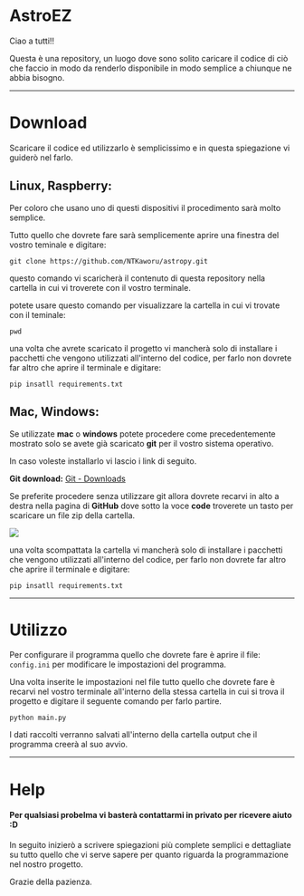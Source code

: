 # AstroEZ

Ciao a tutti!!

Questa è una repository, un luogo dove sono solito caricare il codice di ciò che faccio in modo da renderlo disponibile in modo semplice a chiunque ne abbia bisogno.

------------------------------------------------------------------------------------------------------------------------------

# Download

Scaricare il codice ed utilizzarlo è semplicissimo e in questa spiegazione vi guiderò nel farlo.



## Linux, Raspberry:

Per coloro che usano uno di questi dispositivi il procedimento sarà molto semplice.



Tutto quello che dovrete fare sarà semplicemente aprire una finestra del vostro teminale e digitare:

```shell
git clone https://github.com/NTKaworu/astropy.git
```

questo comando vi scaricherà il contenuto di questa repository nella cartella in cui vi troverete con il vostro terminale.

potete usare questo comando per visualizzare la cartella in cui vi trovate con il teminale:

```shell
pwd
```

una volta che avrete scaricato il progetto vi mancherà solo di installare i pacchetti che vengono utilizzati all'interno del codice, per farlo non dovrete far altro che aprire il terminale e digitare:

```shell
pip insatll requirements.txt
```

## Mac, Windows:

Se utilizzate **mac** o **windows** potete procedere come precedentemente mostrato solo se avete già scaricato **git** per il vostro sistema operativo.

In caso voleste installarlo vi lascio i link di seguito.

**Git download:** [Git - Downloads](https://git-scm.com/downloads)



Se preferite procedere senza utilizzare git allora dovrete recarvi in alto a destra nella pagina di **GitHub** dove sotto la voce **code** troverete un tasto per scaricare un file zip della cartella.

![](C:\Users\matte\AppData\Roaming\marktext\images\2022-02-03-16-51-00-image.png)

una volta scompattata la cartella vi mancherà solo di installare i pacchetti che vengono utilizzati all'interno del codice, per farlo non dovrete far altro che aprire il terminale e digitare:

```shell
pip insatll requirements.txt
```

---

# Utilizzo

Per configurare il programma quello che dovrete fare è aprire il file: `config.ini` per modificare le impostazioni del programma.

Una volta inserite le impostazioni nel file tutto quello che dovrete fare è recarvi nel vostro terminale all'interno della stessa cartella in cui si trova il progetto e digitare il seguente comando per farlo partire.

```shell
python main.py
```

I dati raccolti verranno salvati all'interno della cartella output che il programma creerà al suo avvio.

---

# Help

#### Per qualsiasi probelma vi basterà contattarmi in privato per ricevere aiuto :D

In seguito inizierò a scrivere spiegazioni più complete semplici e dettagliate su tutto quello che vi serve sapere per quanto riguarda la programmazione nel nostro progetto.

Grazie della pazienza.
